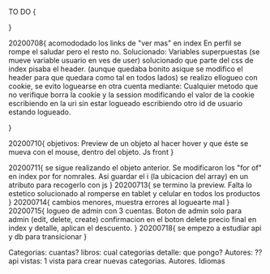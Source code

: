 TO DO {
    
}

20200708{
    acomododado los links de "ver mas" en index
    En perfil se rompe el saludar pero el resto no. Solucionado: Variables superpuestas (se mueve variable usuario en ves de user)
    solucionado que parte del css de index pisaba el header. (aunque quedaba bonito asique se modifico el header para que quedara como tal en todos lados)
    se realizo ellogueo con cookie, se evito loguearse en otra cuenta mediante: Cualquier metodo que no verifique borra la cookie y la session
        modificando el valor de la cookie
        escribiendo en la uri sin estar logueado
        escribiendo otro id de usuario estando logueado.
    
}

20200710{
    objetivos: Preview de un objeto al hacer hover y que éste se mueva con el mouse, dentro del objeto. Js front
}

20200711{
    se sigue realizando el objeto anterior. Se modificaron los "for of" en index por for nomrales. Asi guardar el i (la ubicacion del array) en un atributo para recogerlo con js
}
20200713{
    se termino la preview. Falta lo estetico
    solucionado al romperse en tablet y celular en todos los productos
}
20200714{
    cambios menores, muestra errores al loguearte mal
}
20200715{
    logueo de admin con 3 cuentas.
    Boton de admin solo para admin (edit, delete, create)
    confirmacion en el boton delete
    precio final en index y detalle, aplican el descuento.
}
20200718{
    se empezo a estudiar api y db para transicionar
}

Categorias: cuantas?
libros: cual categorias
detalle: que pongo?
Autores: ?? api
vistas: 1 vista para crear nuevas categorias. Autores. Idiomas

